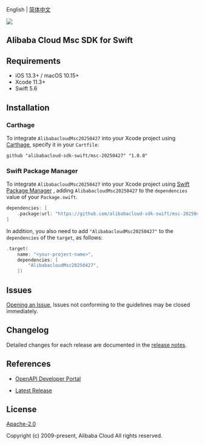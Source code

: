 English | [简体中文](README-CN.md)

![](https://aliyunsdk-pages.alicdn.com/icons/AlibabaCloud.svg)

## Alibaba Cloud Msc SDK for Swift

## Requirements

- iOS 13.3+ / macOS 10.15+
- Xcode 11.3+
- Swift 5.6

## Installation

### Carthage

To integrate `AlibabacloudMsc20250427` into your Xcode project using [Carthage](https://github.com/Carthage/Carthage), specify it in your `Cartfile`:

```ogdl
github "alibabacloud-sdk-swift/msc-20250427" "1.0.0"
```

### Swift Package Manager

To integrate `AlibabacloudMsc20250427` into your Xcode project using [Swift Package Manager](https://swift.org/package-manager/) , adding `AlibabacloudMsc20250427` to the `dependencies` value of your `Package.swift`.

```swift
dependencies: [
    .package(url: "https://github.com/alibabacloud-sdk-swift/msc-20250427.git", from: "1.0.0")
]
```

In addition, you also need to add `"AlibabacloudMsc20250427"` to the `dependencies` of the `target`, as follows:

```swift
.target(
    name: "<your-project-name>",
    dependencies: [
        "AlibabacloudMsc20250427",
    ])
```

## Issues

[Opening an Issue](https://github.com/alibabacloud-sdk-swift/msc-20250427/issues/new), Issues not conforming to the guidelines may be closed immediately.

## Changelog

Detailed changes for each release are documented in the [release notes](./ChangeLog.txt).

## References

* [OpenAPI Developer Portal](https://next.api.alibabacloud.com/home)
- [Latest Release](https://github.com/alibabacloud-sdk-swift/msc-20250427)

## License

[Apache-2.0](http://www.apache.org/licenses/LICENSE-2.0)

Copyright (c) 2009-present, Alibaba Cloud All rights reserved.
